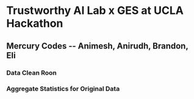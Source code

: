 # Trustworthy AI Lab x GES at UCLA Hackathon

## Mercury Codes -- Animesh, Anirudh, Brandon, Eli

### Data Clean Roon

### Aggregate Statistics for Original Data



